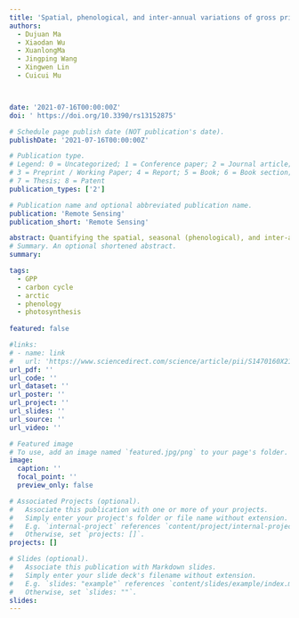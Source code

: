 ```yaml
---
title: 'Spatial, phenological, and inter-annual variations of gross primary productivity in the Arctic from 2001 to 2019'
authors:
  - Dujuan Ma
  - Xiaodan Wu
  - XuanlongMa
  - Jingping Wang
  - Xingwen Lin
  - Cuicui Mu



date: '2021-07-16T00:00:00Z'
doi: ' https://doi.org/10.3390/rs13152875'

# Schedule page publish date (NOT publication's date).
publishDate: '2021-07-16T00:00:00Z'

# Publication type.
# Legend: 0 = Uncategorized; 1 = Conference paper; 2 = Journal article;
# 3 = Preprint / Working Paper; 4 = Report; 5 = Book; 6 = Book section;
# 7 = Thesis; 8 = Patent
publication_types: ['2']

# Publication name and optional abbreviated publication name.
publication: 'Remote Sensing'
publication_short: 'Remote Sensing'

abstract: Quantifying the spatial, seasonal (phenological), and inter-annual variations of gross primary productivity (GPP) in the Arctic is critical for comprehending the terrestrial carbon cycle and its feedback to climate warming in this region. Here, we evaluated the accuracy of the MOD17A2H GPP product using the FLUXNET 2015 dataset in the Arctic, then explored the spatial patterns, seasonal variations, and interannual trends of GPP, and investigated the dependence of the spatiotemporal variations in GPP on land cover types, latitude, and elevation from 2001 to 2019. The results showed that MOD17A2H was consistent with in situ measurements (R = 0.8, RMSE = 1.26 g C m−2 d−1). The functional phenology was also captured by the MOD17A2H product (R = 0.62, RMSE = 9 days) in the Arctic. The spatial variation of the seasonal magnitude of GPP and its interannual trends is partly related to land cover types, peaking in forests and lowest in grasslands. The interannual trend of GPP decreased as the latitude and elevation increased, except for the latitude between 62°~66° N and elevation below 700 m. Our study not only revealed the variation of GPP in the Arctic but also helped to understand the carbon cycle over this region.
# Summary. An optional shortened abstract.
summary: 

tags:
  - GPP
  - carbon cycle
  - arctic
  - phenology
  - photosynthesis
  
featured: false

#links:
# - name: link
#   url: 'https://www.sciencedirect.com/science/article/pii/S1470160X21006658'
url_pdf: ''
url_code: ''
url_dataset: ''
url_poster: ''
url_project: ''
url_slides: ''
url_source: ''
url_video: ''

# Featured image
# To use, add an image named `featured.jpg/png` to your page's folder.
image:
  caption: ''
  focal_point: ''
  preview_only: false

# Associated Projects (optional).
#   Associate this publication with one or more of your projects.
#   Simply enter your project's folder or file name without extension.
#   E.g. `internal-project` references `content/project/internal-project/index.md`.
#   Otherwise, set `projects: []`.
projects: []

# Slides (optional).
#   Associate this publication with Markdown slides.
#   Simply enter your slide deck's filename without extension.
#   E.g. `slides: "example"` references `content/slides/example/index.md`.
#   Otherwise, set `slides: ""`.
slides:
---
```


